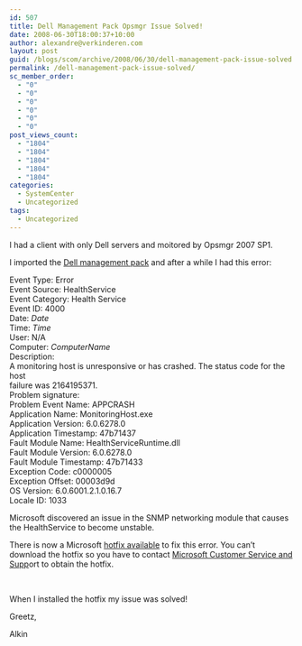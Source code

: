 ```yaml
---
id: 507
title: Dell Management Pack Opsmgr Issue Solved!
date: 2008-06-30T18:00:37+10:00
author: alexandre@verkinderen.com
layout: post
guid: /blogs/scom/archive/2008/06/30/dell-management-pack-issue-solved.aspx
permalink: /dell-management-pack-issue-solved/
sc_member_order:
  - "0"
  - "0"
  - "0"
  - "0"
  - "0"
  - "0"
post_views_count:
  - "1804"
  - "1804"
  - "1804"
  - "1804"
  - "1804"
categories:
  - SystemCenter
  - Uncategorized
tags:
  - Uncategorized
---
```

I had a client with only Dell servers and moitored by Opsmgr 2007 SP1.

I imported the <a href="http://support.us.dell.com/support/downloads/download.aspx?fileid=229201" target="_blank">Dell management pack</a> and after a while I had this error:

Event Type: Error  
Event Source: HealthService  
Event Category: Health Service  
Event ID: 4000  
Date: <var>Date</var>  
Time: <var>Time</var>  
User: N/A  
Computer: <var>ComputerName</var>  
Description:  
A monitoring host is unresponsive or has crashed. The status code for the host  
failure was 2164195371.  
Problem signature:  
Problem Event Name: APPCRASH  
Application Name: MonitoringHost.exe  
Application Version: 6.0.6278.0  
Application Timestamp: 47b71437  
Fault Module Name: HealthServiceRuntime.dll  
Fault Module Version: 6.0.6278.0  
Fault Module Timestamp: 47b71433  
Exception Code: c0000005  
Exception Offset: 00003d9d  
OS Version: 6.0.6001.2.1.0.16.7  
Locale ID: 1033

Microsoft discovered an issue in the SNMP networking module that causes the HealthService to become unstable.

There is now a Microsoft [hotfix available](http://support.microsoft.com/?kbid=951526) to fix this error. You can&#8217;t download the hotfix so you have to contact <a href="http://support.microsoft.com/contactus/?ws=support" target="_blank">Microsoft Customer Service and Supp</a>ort to obtain the hotfix.

&nbsp;

When I installed the hotfix my issue was solved!

Greetz,

Alkin
